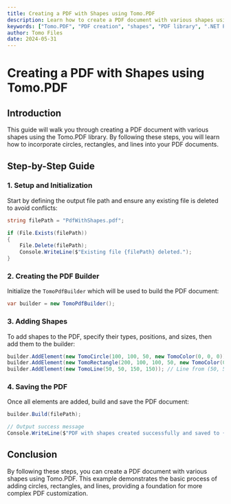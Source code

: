 ```yaml
---
title: Creating a PDF with Shapes using Tomo.PDF
description: Learn how to create a PDF document with various shapes using the Tomo.PDF library. This guide covers adding circles, rectangles, and lines to your PDFs.
keywords: ["Tomo.PDF", "PDF creation", "shapes", "PDF library", ".NET PDF", "PDF document"]
author: Tomo Files
date: 2024-05-31
---
```


# Creating a PDF with Shapes using Tomo.PDF

## Introduction

This guide will walk you through creating a PDF document with various shapes using the Tomo.PDF library. By following these steps, you will learn how to incorporate circles, rectangles, and lines into your PDF documents.

## Step-by-Step Guide

### 1. Setup and Initialization

Start by defining the output file path and ensure any existing file is deleted to avoid conflicts:

```csharp
string filePath = "PdfWithShapes.pdf";

if (File.Exists(filePath))
{
    File.Delete(filePath);
    Console.WriteLine($"Existing file {filePath} deleted.");
}
```

### 2. Creating the PDF Builder

Initialize the `TomoPdfBuilder` which will be used to build the PDF document:

```csharp
var builder = new TomoPdfBuilder();
```

### 3. Adding Shapes

To add shapes to the PDF, specify their types, positions, and sizes, then add them to the builder:

```csharp
builder.AddElement(new TomoCircle(100, 100, 50, new TomoColor(0, 0, 0))); // Circle at (100, 100) with radius 50
builder.AddElement(new TomoRectangle(200, 100, 100, 50, new TomoColor(0, 0, 0))); // Rectangle at (200, 100) with width 100 and height 50
builder.AddElement(new TomoLine(50, 50, 150, 150)); // Line from (50, 50) to (150, 150)
```

### 4. Saving the PDF

Once all elements are added, build and save the PDF document:

```csharp
builder.Build(filePath);

// Output success message
Console.WriteLine($"PDF with shapes created successfully and saved to {filePath}.");
```

## Conclusion

By following these steps, you can create a PDF document with various shapes using Tomo.PDF. This example demonstrates the basic process of adding circles, rectangles, and lines, providing a foundation for more complex PDF customization.
